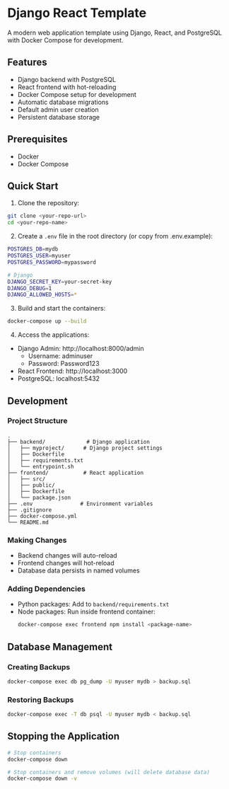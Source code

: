 # Django React Template

A modern web application template using Django, React, and PostgreSQL with Docker Compose for development.

## Features

- Django backend with PostgreSQL
- React frontend with hot-reloading
- Docker Compose setup for development
- Automatic database migrations
- Default admin user creation
- Persistent database storage

## Prerequisites

- Docker
- Docker Compose

## Quick Start

1. Clone the repository:
```bash
git clone <your-repo-url>
cd <your-repo-name>
```

2. Create a `.env` file in the root directory (or copy from .env.example):
```bash
POSTGRES_DB=mydb
POSTGRES_USER=myuser
POSTGRES_PASSWORD=mypassword

# Django
DJANGO_SECRET_KEY=your-secret-key
DJANGO_DEBUG=1
DJANGO_ALLOWED_HOSTS=*
```

3. Build and start the containers:
```bash
docker-compose up --build
```

4. Access the applications:
- Django Admin: http://localhost:8000/admin
  - Username: adminuser
  - Password: Password123
- React Frontend: http://localhost:3000
- PostgreSQL: localhost:5432

## Development

### Project Structure
```
.
├── backend/             # Django application
│   ├── myproject/      # Django project settings
│   ├── Dockerfile
│   ├── requirements.txt
│   └── entrypoint.sh
├── frontend/           # React application
│   ├── src/
│   ├── public/
│   ├── Dockerfile
│   └── package.json
├── .env               # Environment variables
├── .gitignore
├── docker-compose.yml
└── README.md
```

### Making Changes

- Backend changes will auto-reload
- Frontend changes will hot-reload
- Database data persists in named volumes

### Adding Dependencies

- Python packages: Add to `backend/requirements.txt`
- Node packages: Run inside frontend container:
  ```bash
  docker-compose exec frontend npm install <package-name>
  ```

## Database Management

### Creating Backups
```bash
docker-compose exec db pg_dump -U myuser mydb > backup.sql
```

### Restoring Backups
```bash
docker-compose exec -T db psql -U myuser mydb < backup.sql
```

## Stopping the Application

```bash
# Stop containers
docker-compose down

# Stop containers and remove volumes (will delete database data)
docker-compose down -v
``` 